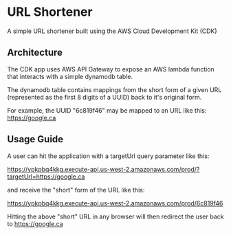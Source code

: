 # URL Shortener

A simple URL shortener built using the AWS Cloud Development Kit (CDK)

## Architecture

The CDK app uses AWS API Gateway to expose an AWS lambda function that interacts with a simple dynamodb table.

The dynamodb table contains mappings from the short form of a given URL (represented as the first 8 digits of a UUID) 
back to it's original form.

For example, the UUID "6c819f46" may be mapped to an URL like this: https://google.ca

## Usage Guide

A user can hit the application with a targetUrl query parameter like this:

https://ypkpbq4kkg.execute-api.us-west-2.amazonaws.com/prod/?targetUrl=https://google.ca

and receive the "short" form of the URL like this:

https://ypkpbq4kkg.execute-api.us-west-2.amazonaws.com/prod/6c819f46

Hitting the above "short" URL in any browser will then redirect the user back to https://google.ca
